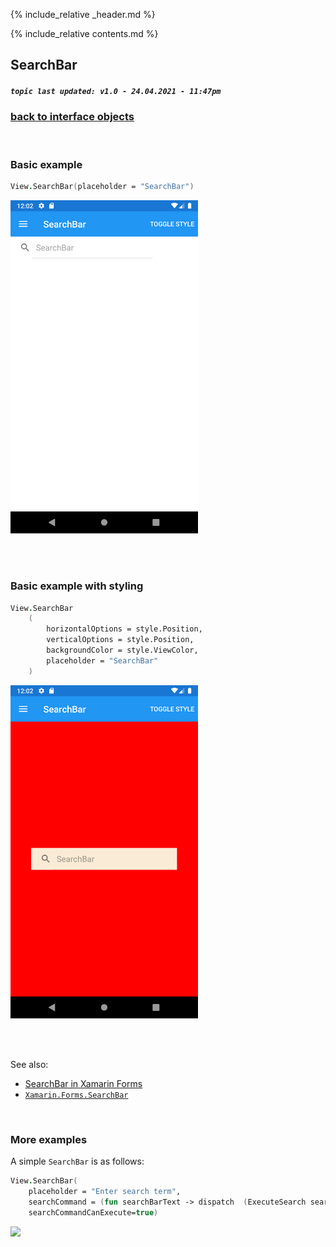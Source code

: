 {% include_relative _header.md %}

{% include_relative contents.md %}

SearchBar
--------
##### `topic last updated: v1.0 - 24.04.2021 - 11:47pm`

### [back to interface objects](view-interface-objects.html#interface-objects)

<br />

### Basic example


```fsharp 
View.SearchBar(placeholder = "SearchBar")
```

<img src="images/view/SearchBar-adr-basic.png" width="300">

<br /> <br /> 

### Basic example with styling

```fsharp 
View.SearchBar
    (
        horizontalOptions = style.Position,
        verticalOptions = style.Position,
        backgroundColor = style.ViewColor,
        placeholder = "SearchBar"
    )
```


<img src="images/view/SearchBar-adr-styled.png" width="300">

<br /> <br /> 

See also:

* [SearchBar in Xamarin Forms](https://docs.microsoft.com/en-us/xamarin/xamarin-forms/user-interface/SearchBar)
* [`Xamarin.Forms.SearchBar`](https://docs.microsoft.com/en-us/dotnet/api/Xamarin.Forms.SearchBar)

<br /> 

### More examples

A simple `SearchBar` is as follows:

```fsharp
View.SearchBar(
    placeholder = "Enter search term",
    searchCommand = (fun searchBarText -> dispatch  (ExecuteSearch searchBarText)),
    searchCommandCanExecute=true)
```

<img src="https://user-images.githubusercontent.com/52166903/60180196-5d63c480-9817-11e9-9c21-e8b19dee8474.png" width="400">